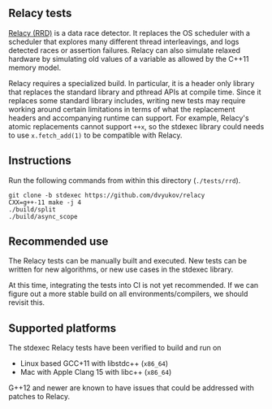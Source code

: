 ## Relacy tests

[Relacy (RRD)](https://www.1024cores.net/home/relacy-race-detector/rrd-introduction)
is a data race detector. It replaces the OS scheduler with a scheduler that
explores many different thread interleavings, and logs detected races or assertion
failures. Relacy can also simulate relaxed hardware by simulating old values of a
variable as allowed by the C++11 memory model.

Relacy requires a specialized build. In particular, it is a header only library that
replaces the standard library and pthread APIs at compile time. Since it replaces some
standard library includes, writing new tests may require working around certain
limitations in terms of what the replacement headers and accompanying runtime can
support. For example, Relacy's atomic replacements cannot support `++x`, so the
stdexec library could needs to use `x.fetch_add(1)` to be compatible with Relacy.

## Instructions

Run the following commands from within this directory (`./tests/rrd`).

```
git clone -b stdexec https://github.com/dvyukov/relacy
CXX=g++-11 make -j 4
./build/split
./build/async_scope
```

## Recommended use

The Relacy tests can be manually built and executed. New tests can be written for
new algorithms, or new use cases in the stdexec library.

At this time, integrating the tests into CI is not yet recommended. If we can figure
out a more stable build on all environments/compilers, we should revisit this.

## Supported platforms

The stdexec Relacy tests have been verified to build and run on
 * Linux based GCC+11 with libstdc++ (`x86_64`)
 * Mac with Apple Clang 15 with libc++ (`x86_64`)

G++12 and newer are known to have issues that could be addressed with patches
to Relacy.

